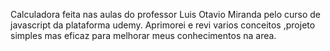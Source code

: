 Calculadora feita nas aulas do professor Luis Otavio Miranda pelo curso de javascript da plataforma udemy.
Aprimorei e revi varios conceitos ,projeto simples mas eficaz para melhorar meus conhecimentos na area.
